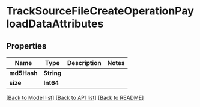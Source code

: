 # TrackSourceFileCreateOperationPayloadDataAttributes

## Properties
Name | Type | Description | Notes
------------ | ------------- | ------------- | -------------
**md5Hash** | **String** |  | 
**size** | **Int64** |  | 

[[Back to Model list]](../README.md#documentation-for-models) [[Back to API list]](../README.md#documentation-for-api-endpoints) [[Back to README]](../README.md)


